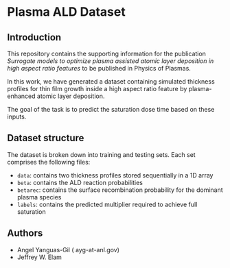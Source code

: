 # Plasma ALD Dataset

## Introduction

This repository contains the supporting information for the publication
*Surrogate models to optimize plasma assisted atomic layer deposition in
high aspect ratio features* to be published in Physics of Plasmas.

In this work, we have generated a dataset containing simulated thickness
profiles for thin film growth inside a high aspect ratio feature by
plasma-enhanced atomic layer deposition.

The goal of the task is to predict the saturation dose time based on these
inputs.

## Dataset structure

The dataset is broken down into training and testing sets. Each set comprises the following files:

- ``data``: contains two thickness profiles stored sequentially in a 1D array
- ``beta``: contains the ALD reaction probabilities
- ``betarec``: contains the surface recombination probability for the dominant plasma species
- ``labels``: contains the predicted multiplier required to achieve full saturation

## Authors

- Angel Yanguas-Gil ( ayg-at-anl.gov)
- Jeffrey W. Elam
